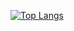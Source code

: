 [![Top Langs](https://github-readme-stats.vercel.app/api/top-langs/?username=JeremiahPetersen&size_weight=0.5&count_weight=0.5&show_icons=true&hide=TeX&theme=nightowl&layout=compact&exclude_repo=JeremiahPetersen,Days_Gone_SPY,Prompt-GT,GPT-4-Prompt-Tracker,Auto-Story-GPT,Therapy-GPT)](https://github.com/anuraghazra/github-readme-stats)
